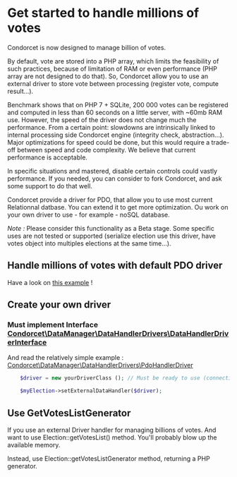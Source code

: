 # Get started to handle millions of votes

Condorcet is now designed to manage billion of votes.

By default, vote are stored into a PHP array, which limits the feasibility of such practices, because of limitation of RAM or even performance (PHP array are not designed to do that).
So, Condorcet allow you to use an external driver to store vote between processing (register vote, compute result...).

Benchmark shows that on PHP 7 + SQLite, 200 000 votes can be registered and computed in less than 60 seconds on a little server, with ~60mb RAM use. However, the speed of the driver does not change much the performance. From a certain point: slowdowns are intrinsically linked to internal processing side Condorcet engine (integrity check, abstraction...). Major optimizations for speed could be done, but this would require a trade-off between speed and code complexity. We believe that current performance is acceptable.

In specific situations and mastered, disable certain controls could vastly performance. If you needed, you can consider to fork Condorcet, and ask some support to do that well.

Condorcet provide a driver for PDO, that allow you to use most current Relationnal datbase. You can extend it to get more optimization. Ou work on your own driver to use - for example - noSQL database.

_Note :_ Please consider this functionality as a Beta stage. Some specific uses are not tested or supported (serialize election use this driver, have votes object into multiples elections at the same time...).


## Handle millions of votes with default PDO driver

Have a look on [this example](https://github.com/julien-boudry/Condorcet/blob/master/Examples/Specifics_Examples/use_large_election_external_database_drivers.php) !

## Create your own driver

### Must implement Interface [Condorcet\DataManager\DataHandlerDrivers\DataHandlerDriverInterface](https://github.com/julien-boudry/Condorcet/blob/master/lib/DataManager/DataHandlerDrivers/DataHandlerDriverInterface.php)

And read the relatively simple example : [Condorcet\DataManager\DataHandlerDrivers\PdoHandlerDriver](https://github.com/julien-boudry/Condorcet/blob/master/lib/DataManager/DataHandlerDrivers/PdoDriver/PdoHandlerDriver.php)

```php
    $driver = new yourDriverClass (); // Must be ready to use (connection, access etc..)

    $myElection->setExternalDataHandler($driver);
```

## Use GetVotesListGenerator

If you use an external Driver handler for managing billions of votes. And want to use Election::getVotesList() method. You'll probably blow up the available memory.

Instead, use Election::getVotesListGenerator method, returning a PHP generator.